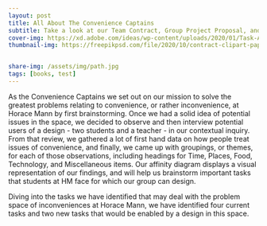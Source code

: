 ```yaml
---
layout: post
title: All About The Convenience Captains
subtitle: Take a look at our Team Contract, Group Project Proposal, and Contextual Inquiry Plan
cover-img: https://xd.adobe.com/ideas/wp-content/uploads/2020/01/Task-Analysis-Understanding-User-Goals-and-Behavior.jpg
thumbnail-img: https://freepikpsd.com/file/2020/10/contract-clipart-paper-form-3-Free-Vector.png


share-img: /assets/img/path.jpg
tags: [books, test]
---
```


As the Convenience Captains we set out on our mission to solve the greatest problems relating to convenience, or rather inconvenience, at Horace Mann by first brainstorming. Once we had a solid idea of potential issues in the space, we decided to observe and then interview potential users of a design - two students and a teacher - in our contextual inquiry. From that review, we gathered a lot of first hand data on how people treat issues of convenience, and finally, we came up with groupings, or themes, for each of those observations, including headings for Time, Places, Food, Technology, and Miscellaneous items. Our affinity diagram displays a visual representation of our findings, and will help us brainstorm important tasks that students at HM face for which our group can design.

Diving into the tasks we have identified that may deal with the problem space of inconveniences at Horace Mann, we have identified four current tasks and two new tasks that would be enabled by a design in this space.

